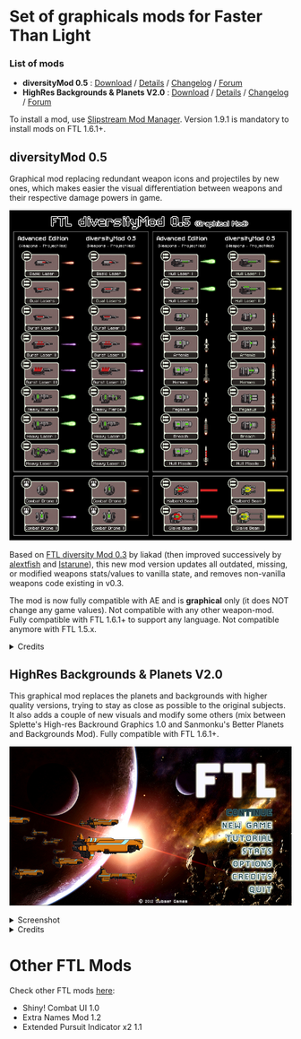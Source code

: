 # Set of graphicals mods for Faster Than Light

### List of mods
- **diversityMod 0.5** : [Download](https://github.com/Ouaz/FTL-diversityMod/raw/master/diversityMod_0.5.ftl) / [Details](https://github.com/Ouaz/FTL-diversityMod#diversitymod-05) / [Changelog](https://github.com/Ouaz/FTL-diversityMod/blob/master/CHANGELOG.md#diversitymod-05) / [Forum](http://www.subsetgames.com/forum/viewtopic.php?f=11&t=29975)
- **HighRes Backgrounds & Planets V2.0** : [Download](https://github.com/Ouaz/FTL-diversityMod/raw/master/other/HighRes_Backgrounds_and_Planets_2.0.ftl) / [Details](https://github.com/Ouaz/FTL-diversityMod#highres-backgrounds--planets-v20) / [Changelog](https://github.com/Ouaz/FTL-diversityMod/blob/master/CHANGELOG.md#highres-backgrounds--planets-v20) / [Forum](https://www.subsetgames.com/forum/viewtopic.php?f=11&t=30003)

To install a mod, use [Slipstream Mod Manager](http://www.subsetgames.com/forum/viewtopic.php?f=12&t=17102).
Version 1.9.1 is mandatory to install mods on FTL 1.6.1+.

## diversityMod 0.5

Graphical mod replacing redundant weapon icons and projectiles by new ones, which makes easier the visual differentiation between weapons and their respective damage powers in game.

![FTL diversityMod](https://raw.githubusercontent.com/Ouaz/FTL-diversityMod/master/FTL-diversityMod.png)

Based on [FTL diversity Mod 0.3](http://www.subsetgames.com/forum/viewtopic.php?f=11&t=3363) by liakad (then improved successively by [alextfish](http://www.subsetgames.com/forum/viewtopic.php?f=11&t=3363&start=20#p21807) and [Istarune](http://www.subsetgames.com/forum/viewtopic.php?f=11&t=3363&start=30#p23888)), this new mod version updates all outdated, missing, or modified weapons stats/values to vanilla state, and removes non-vanilla weapons code existing in v0.3.

The mod is now fully compatible with AE and is **graphical** only (it does NOT change any game values). Not compatible with any other weapon-mod.
Fully compatible with FTL 1.6.1+ to support any language. Not compatible anymore with FTL 1.5.x.

<details>
<summary>Credits</summary>
Thanks to:

- liakad who created the original content of diversityMod.
- alextfish and Istarune who created an almost clean version (graphical mod only)
- herbert who listed partially the remaining errors and vanilla values still modified by the previous mod version.
</details>

## HighRes Backgrounds & Planets V2.0

This graphical mod replaces the planets and backgrounds with higher quality versions, trying to stay as close as possible to the original subjects. It also adds a couple of new visuals and modify some others (mix between Splette's High-res Backround Graphics 1.0 and Sanmonku's Better Planets and Backgrounds Mod). Fully compatible with FTL 1.6.1+.

![HighRes Backgrounds & Planets](https://raw.githubusercontent.com/Ouaz/FTL-diversityMod/master/other/samples/highres_screen0.jpg)

<details>
<summary>Screenshot</summary>
<img src="https://raw.githubusercontent.com/Ouaz/FTL-diversityMod/master/other/samples/highres_screen1.jpg">
<img src="https://raw.githubusercontent.com/Ouaz/FTL-diversityMod/master/other/samples/highres_screen2.jpg">
<img src="https://raw.githubusercontent.com/Ouaz/FTL-diversityMod/master/other/samples/highres_screen3.jpg">
</details>

<details>
<summary>Credits</summary>
Thanks to:

- Splette, for his High-Res Background Graphics Mod
- Sanmonku, for his Better Planets and Backgrounds Mod
- Sanmonku again, for his awesome space art backgrounds (visit his DevianArt: sanmonku.deviantart.com)
- Scooterbaga for his Pulsar, Gas Planet Rings, and Techmoon replacers
- Russian Rockman's for his buttons from Shiny! UI Overhaul Mod, used in the new title screen
- Unnamed, for his Hell Planet artwork (open-source art at http://opengameart.org/content/16-planet-sprites)
- Nasa, for three nebula backgrounds (from Hubble and Xandra)
</details>

# Other FTL Mods

Check other FTL mods [here](https://github.com/Ouaz/FTL-diversityMod/blob/master/other/OTHER.md):

- Shiny! Combat UI 1.0
- Extra Names Mod 1.2
- Extended Pursuit Indicator x2 1.1